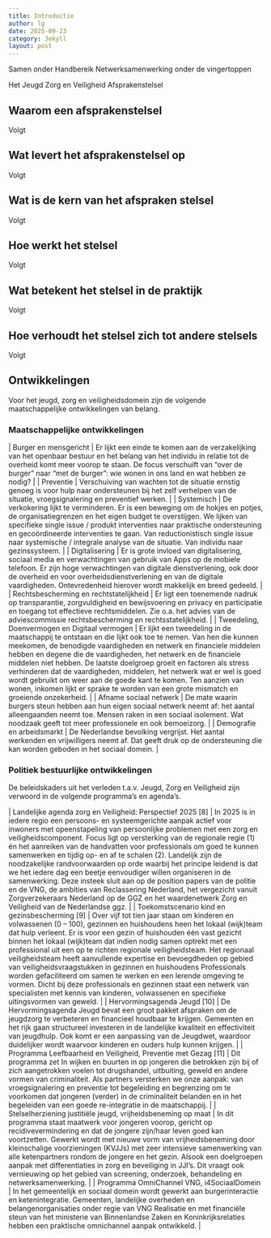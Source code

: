 ```yaml
---
title: Introductie
author: lg
date: 2025-09-23
category: Jekyll
layout: post
---
```


Samen onder Handbereik
Netwerksamenwerking onder de vingertoppen

Het Jeugd Zorg en Veiligheid Afsprakenstelsel


Waarom een afsprakenstelsel
-------------

Volgt

Wat levert het afsprakenstelsel op
-------------

Volgt

Wat is de kern van het afspraken stelsel
-------------

Volgt

Hoe werkt het stelsel
-------------

Volgt

Wat betekent het stelsel in de praktijk
-------------

Volgt

Hoe verhoudt het stelsel zich tot andere stelsels
-------------

Volgt

Ontwikkelingen
-------------

Voor het jeugd, zorg en veiligheidsdomein zijn de volgende maatschappelijke ontwikkelingen van belang.

### Maatschappelijke ontwikkelingen

| Burger en mensgericht | Er lijkt een einde te komen aan de verzakelijking van het openbaar bestuur en het belang van het individu in relatie tot de overheid komt meer voorop te staan. De focus verschuift van “over de burger” naar “met de burger”: wie wonen in ons land en wat hebben ze nodig? |
| Preventie | Verschuiving van wachten tot de situatie ernstig genoeg is voor hulp naar ondersteunen bij het zelf verhelpen van de situatie, vroegsignalering en preventief werken. |
| Systemisch | De verkokering lijkt te verminderen. Er is een beweging om de hokjes en potjes, de organisatiegrenzen en het eigen budget te overstijgen. We lijken van specifieke single issue / produkt interventies naar praktische ondersteuning en gecoördineerde interventies te gaan. Van reductionistisch single issue naar systemische / integrale analyse van de situatie. Van individu naar gezinssysteem. |
| Digitalisering | Er is grote invloed van digitalisering, sociaal media en verwachtingen van gebruik van Apps op de mobiele telefoon. Er zijn hoge verwachtingen van digitale dienstverlening, ook door de overheid en voor overheidsdienstverlening en van de digitale vaardigheden. Ontevredenheid hierover wordt makkelijk en breed gedeeld. |
| Rechtsbescherming en rechtstatelijkheid | Er ligt een toenemende nadruk op transparantie, zorgvuldigheid en bewijsvoering en privacy en participatie en toegang tot effectieve rechtsmiddelen. Zie o.a. het advies van de adviescommissie rechtsbescherming en rechtsstatelijkheid. |
| Tweedeling, Doenvermogen en Digitaal vermogen | Er lijkt een tweedeling in de maatschappij te ontstaan en die lijkt ook toe te nemen. Van hen die kunnen meekomen, de benodigde vaardigheden en netwerk en financiele middelen hebben en degene die de vaardigheden, het netwerk en de financiele middelen niet hebben. De laatste doelgroep groeit en factoren als stress verhinderen dat de vaardigheden, middelen, het netwerk wat er wel is goed wordt gebruikt om weer aan de goede kant te komen. Ten aanzien van wonen, inkomen lijkt er sprake te worden van een grote mismatch en groeiende onzekerheid. |
| Afname sociaal netwerk | De mate waarin burgers steun hebben aan hun eigen sociaal netwerk neemt af: het aantal alleengaanden neemt toe. Mensen raken in een sociaal isolement. Wat noodzaak geeft tot meer professionele en ook bemoeizorg. |
| Demografie en arbeidsmarkt | De Nederlandse bevolking vergrijst. Het aantal werkenden en vrijwilligers neemt af. Dat geeft druk op de ondersteuning die kan worden geboden in het sociaal domein. |

### Politiek bestuurlijke ontwikkelingen

De beleidskaders uit het verleden t.a.v. Jeugd, Zorg en Veiligheid zijn verwoord in de volgende programma’s en agenda’s.

| Landelijke agenda zorg en Veiligheid: Perspectief 2025 [8] | In 2025 is in iedere regio een persoons- en systeemgerichte aanpak actief voor inwoners met opeenstapeling van persoonlijke problemen met een zorg en veiligheidscomponent. Focus ligt op versterking van de regionale regie (1) én het aanreiken van de handvatten voor professionals om goed te kunnen samenwerken en tijdig op- en af te schalen (2). Landelijk zijn de noodzakelijke randvoorwaarden op orde waarbij het principe leidend is dat we het iedere dag een beetje eenvoudiger willen organiseren in de samenwerking. Deze insteek sluit aan op de position papers van de politie en de VNG, de ambities van Reclassering Nederland, het vergezicht vanuit Zorgverzekeraars Nederland op de GGZ en het waardenetwerk Zorg en Veiligheid van de Nederlandse ggz. |
| Toekomstscenario kind en gezinsbescherming [9] | Over vijf tot tien jaar staan om kinderen en volwassenen (0 – 100), gezinnen en huishoudens heen het lokaal (wijk)team dat hulp verleent. Er is voor een gezin of huishouden één vast gezicht binnen het lokaal (wijk)team dat indien nodig samen optrekt met een professional uit een op te richten regionale veiligheidsteam. Het regionaal veiligheidsteam heeft aanvullende expertise en bevoegdheden op gebied van veiligheidsvraagstukken in gezinnen en huishoudens Professionals worden gefaciliteerd om samen te werken en een lerende omgeving te vormen. Dicht bij deze professionals en gezinnen staat een netwerk van specialisten met kennis van kinderen, volwassenen en specifieke uitingsvormen van geweld. |
| Hervormingsagenda Jeugd [10] | De Hervormingsagenda Jeugd bevat een groot pakket afspraken om de jeugdzorg te verbeteren en financieel houdbaar te krijgen. Gemeenten en het rijk gaan structureel investeren in de landelijke kwaliteit en effectiviteit van jeugdhulp. Ook komt er een aanpassing van de Jeugdwet, waardoor duidelijker wordt waarvoor kinderen en ouders hulp kunnen krijgen. |
| Programma Leefbaarheid en Veiligheid, Preventie met Gezag [11] | Dit programma zet In wijken en buurten in op jongeren die betrokken zijn bij of zich aangetrokken voelen tot drugshandel, uitbuiting, geweld en andere vormen van criminaliteit. Als partners versterken we onze aanpak: van vroegsignalering en preventie tot begeleiding en begrenzing om te voorkomen dat jongeren (verder) in de criminaliteit belanden en in het begeleiden van een goede re-integratie in de maatschappij. |
| Stelselherziening justitiële jeugd, vrijheidsbeneming op maat | In dit programma staat maatwerk voor jongeren voorop, gericht op recidivevermindering en dat de jongere zijn/haar leven goed kan voortzetten. Gewerkt wordt met nieuwe vorm van vrijheidsbeneming door kleinschalige voorzieningen (KVJJs) met zeer intensieve samenwerking van alle ketenpartners rondom de jongere en het gezin. Alsook een doelgroepen aanpak met differentiaties in zorg en beveiliging in JJI’s. Dit vraagt ook vernieuwing op het gebied van screening, onderzoek, behandeling en netwerksamenwerking. |
| Programma OmniChannel VNG, i4SociaalDomein | In het gemeentelijk en sociaal domein wordt gewerkt aan burgerinteractie en ketenintegratie. Gemeenten, landelijke overheden en belangenorganisaties onder regie van VNG Realisatie en met financiële steun van het ministerie van Binnenlandse Zaken en Koninkrijksrelaties hebben een praktische omnichannel aanpak ontwikkeld. |
